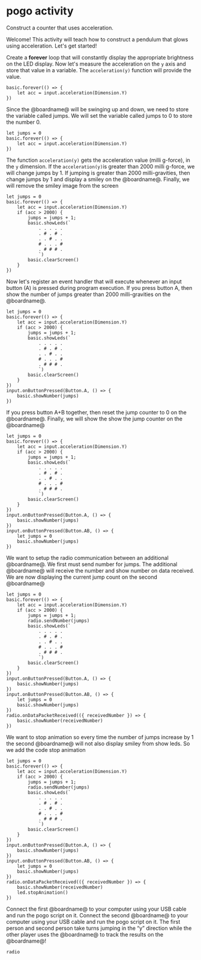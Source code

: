 # pogo activity

Construct a counter that uses acceleration.

Welcome! This activity will teach how to construct a pendulum that glows using acceleration. Let's get started!

Create a **forever** loop that will constantly display the appropriate brightness on the LED display.  Now let's measure the acceleration on the `y` axis and store that value in a variable. The `acceleration(y)` function will provide the value.

```blocks
basic.forever(() => {
    let acc = input.acceleration(Dimension.Y)
})
```

Since the @boardname@ will be swinging up and down, we need to store the variable called jumps. We will set the variable called jumps to 0 to store the number 0.

```blocks
let jumps = 0
basic.forever(() => {
    let acc = input.acceleration(Dimension.Y)
})
```

The function `acceleration(y)` gets the acceleration value (milli g-force), in the `y` dimension. If the `acceleration(y)`is greater than 2000 milli g-force, we will change jumps by 1. If jumping is greater than 2000 milli-gravities, then change jumps by 1 and display a smiley on the @boardname@. Finally, we will remove the smiley image from the screen


```blocks
let jumps = 0
basic.forever(() => {
    let acc = input.acceleration(Dimension.Y)
    if (acc > 2000) {
        jumps = jumps + 1;
        basic.showLeds(`
            . . . . .
            . # . # .
            . . # . .
            # . . . #
            . # # # .
            `)
        basic.clearScreen()
    }
})
```

Now let's register an event handler that will execute whenever an input button (A) is pressed during program execution. If you press button A, then show the number of jumps greater than 2000 milli-gravities on the @boardname@.

```blocks
let jumps = 0
basic.forever(() => {
    let acc = input.acceleration(Dimension.Y)
    if (acc > 2000) {
        jumps = jumps + 1;
        basic.showLeds(`
            . . . . .
            . # . # .
            . . # . .
            # . . . #
            . # # # .
            `)
        basic.clearScreen()
    }
})
input.onButtonPressed(Button.A, () => {
    basic.showNumber(jumps)
})
```

If you press button A+B together, then reset the jump counter to 0 on the @boardname@. Finally, we will show the show the jump counter on the @boardname@


```blocks
let jumps = 0
basic.forever(() => {
    let acc = input.acceleration(Dimension.Y)
    if (acc > 2000) {
        jumps = jumps + 1;
        basic.showLeds(`
            . . . . .
            . # . # .
            . . # . .
            # . . . #
            . # # # .
            `)
        basic.clearScreen()
    }
})
input.onButtonPressed(Button.A, () => {
    basic.showNumber(jumps)
})
input.onButtonPressed(Button.AB, () => {
    let jumps = 0
    basic.showNumber(jumps)
})

```

We want to setup the radio communication between an additional @boardname@. We first must send number for jumps. The additional @boardname@ will receive the number and show number on data received. We are now displaying the current jump count on the second @boardname@

```blocks
let jumps = 0
basic.forever(() => {
    let acc = input.acceleration(Dimension.Y)
    if (acc > 2000) {
        jumps = jumps + 1;
        radio.sendNumber(jumps)
        basic.showLeds(`
            . . . . .
            . # . # .
            . . # . .
            # . . . #
            . # # # .
            `)
        basic.clearScreen()
    }
})
input.onButtonPressed(Button.A, () => {
    basic.showNumber(jumps)
})
input.onButtonPressed(Button.AB, () => {
    let jumps = 0
    basic.showNumber(jumps)
})
radio.onDataPacketReceived(({ receivedNumber }) => {
    basic.showNumber(receivedNumber)
})

```
We want to stop animation so every time the number of jumps increase by 1 the second @boardname@ will not also display smiley from show leds. So we add the code stop animation

```blocks
let jumps = 0
basic.forever(() => {
    let acc = input.acceleration(Dimension.Y)
    if (acc > 2000) {
        jumps = jumps + 1;
        radio.sendNumber(jumps)
        basic.showLeds(`
            . . . . .
            . # . # .
            . . # . .
            # . . . #
            . # # # .
            `)
        basic.clearScreen()
    }
})
input.onButtonPressed(Button.A, () => {
    basic.showNumber(jumps)
})
input.onButtonPressed(Button.AB, () => {
    let jumps = 0
    basic.showNumber(jumps)
})
radio.onDataPacketReceived(({ receivedNumber }) => {
    basic.showNumber(receivedNumber)
    led.stopAnimation()
})

```


Connect the first @boardname@ to your computer using your USB cable and run the pogo script on it.
Connect the second @boardname@ to your computer using your USB cable and run the pogo script on it.
The first person and second person take turns jumping in the “y” direction while the other player uses the @boardname@ to track the results on the @boardname@!

```package
radio
```